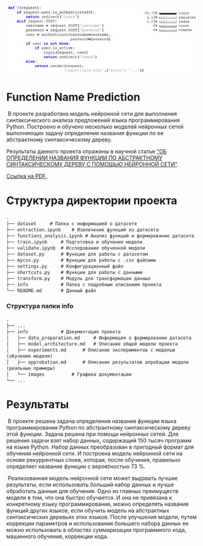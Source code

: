 <img src="info/images/login_snippet.png" style="zoom:80%;" />

# Function Name Prediction

​	В проекте разработана модель нейронной сети для выполнения синтаксического анализа предложений языка программирования Python. Построено и обучено несколько моделей нейронных сетей выполняющих задачу определения названия функции по ее абстрактному синтаксическому дереву.

Результаты данного проекта отражены в научной статье ["ОБ ОПРЕДЕЛЕНИИ НАЗВАНИЯ ФУНКЦИИ ПО АБСТРАКТНОМУ СИНТАКСИЧЕСКОМУ ДЕРЕВУ С ПОМОЩЬЮ НЕЙРОННОЙ СЕТИ"](https://cyberleninka.ru/article/n/ob-opredelenii-nazvaniya-funktsii-po-abstraktnomu-sintaksicheskomu-derevu-s-pomoschyu-neyronnoy-seti).

[Ссылка на PDF.](https://cyberleninka.ru/article/n/ob-opredelenii-nazvaniya-funktsii-po-abstraktnomu-sintaksicheskomu-derevu-s-pomoschyu-neyronnoy-seti/pdf)

# Структура директории проекта

```
.
├── dataset		# Папка с информацией о датасете
├── extraction.ipynb 	# Извлечение функций из датасета
├── functions_analysis.ipynb # Анализ функций и формирование датасета
├── train.ipynb 	# Подготовка и обучение модели
├── validate.ipynb 	# Исследование обученной модели
├── dataset.py 		# Функции для работы с датасетом
├── mycsv.py 		# Функции для работы с .csv файлами
├── settings.py		# Конфигурационный файл
├── shortcuts.py 	# Функции для работы с данными
├── transform.py 	# Модуль для трансформации данных
├── info   	    	# Папка с подробным описанием проекта
└── README.md 		# Данный файл
```

### Структура папки info

```
.
├── ...
├── info			# Документация проекта
│   ├── data_preparation.md 	# Информация о формировании датасета
│   ├── model_architecture.md 	# Описание общей модели проекта
│   ├── experiments.md		# Описание экспериментов с моделью (обучение модели)
│   ├── approbation.md 		# Описание результатов апробации модели (реальные примеры)
│   └── images			# Графика документации
└── ...
```

# Результаты

​	В проекте решена задача определения названия функции языка программирования Python по абстрактному синтаксическому дереву этой функции. Задача решена при помощи нейронных сетей. Для решения задачи взят набор данных, содержащий 150 тысяч программ на языке Python. Набор данных преобразован в пригодный формат для обучения нейронной сети. И построена модель нейронной сети на основе рекуррентных слоев, которая, после обучения, правильно определяет название функции с вероятностью 73 %.

​	Реализованная модель нейронной сети может выдавать лучшие результаты, если использовать больший набор данных и лучше обработать данные для обучения. Одно из главных преимуществ модели в том, что она быстро обучается. И она не привязана к конкретному языку программирования, можно определять названия функций других языков, если обучить модель на абстрактных синтаксических деревьях этих языков.  После улучшения модели, путем коррекции параметров и использования большего набора данных ее можно использовать в областях суммаризации программного кода, машинного обучения, коррекции кода.

